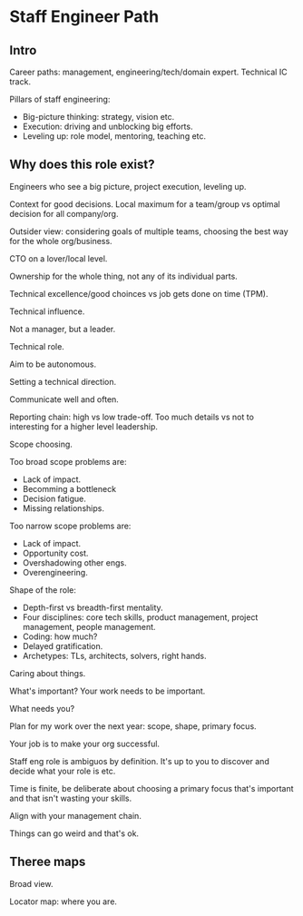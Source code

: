 # Staff Engineer Path

## Intro

Career paths: management, engineering/tech/domain expert. Technical IC track.

Pillars of staff engineering:

*  Big-picture thinking: strategy, vision etc.
*  Execution: driving and unblocking big efforts.
*  Leveling up: role model, mentoring, teaching etc.

## Why does this role exist?

Engineers who see a big picture, project execution, leveling up.

Context for good decisions. Local maximum for a team/group vs optimal decision for all company/org.

Outsider view: considering goals of multiple teams, choosing the best way for the whole org/business.

CTO on a lover/local level.

Ownership for the whole thing, not any of its individual parts.

Technical excellence/good choinces vs job gets done on time (TPM).

Technical influence.

Not a manager, but a leader.

Technical role.

Aim to be autonomous.

Setting a technical direction.

Communicate well and often.

Reporting chain: high vs low trade-off. Too much details vs not to interesting for a higher level leadership.

Scope choosing.

Too broad scope problems are:

*  Lack of impact.
*  Becomming a bottleneck
*  Decision fatigue.
*  Missing relationships.

Too narrow scope problems are:

*  Lack of impact.
*  Opportunity cost.
*  Overshadowing other engs.
*  Overengineering.

Shape of the role:

*  Depth-first vs breadth-first mentality.
*  Four disciplines: core tech skills, product management, project management, people management.
*  Coding: how much?
*  Delayed gratification.
*  Archetypes: TLs, architects, solvers, right hands.

Caring about things.

What's important? Your work needs to be important.

What needs you?

Plan for my work over the next year: scope, shape, primary focus.

Your job is to make your org successful.

Staff eng role is ambiguos by definition. It's up to you to discover and decide what your role is etc.

Time is finite, be deliberate about choosing a primary focus that's important and that isn't wasting your skills.

Align with your management chain.

Things can go weird and that's ok.

## Theree maps

Broad view.

Locator map: where you are.

